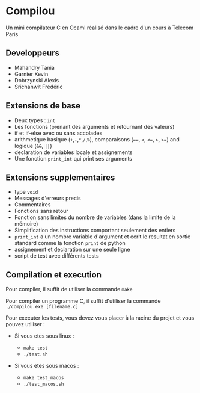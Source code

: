 # Compilou

Un mini compilateur C en Ocaml réalisé dans le cadre d'un cours à Telecom Paris

## Developpeurs

- Mahandry Tania
- Garnier Kevin
- Dobrzynski Alexis
- Srichanwit Frédéric

## Extensions de base

- Deux types : ``int``
- Les fonctions (prenant des arguments et retournant des valeurs)
- if et if-else avec ou sans accolades
- arithmetique basique (``+``,``-``,``*``,``/``,``%``), comparaisons (``==``, ``<``, ``<=``, ``>``, ``>=``)
and logique (``&&``, ``||``)
- declaration de variables locale et assignements
- Une fonction ``print_int`` qui print ses arguments

## Extensions supplementaires

- type ``void``
- Messages d'erreurs precis
- Commentaires
- Fonctions sans retour
- Fonction sans limites du nombre de variables (dans la limite de la mémoire)
- Simplification des instructions comportant seulement des entiers
- `print_int` a un nombre variable d'argument et ecrit le resultat en sortie standard comme la fonction `print` de python
- assignement et declaration sur une seule ligne
- script de test avec différents tests

## Compilation et execution

Pour compiler, il suffit de utiliser la commande
``make``

Pour compiler un programme C, il suffit d'utiliser la commande
```./compilou.exe [filename.c]```

Pour executer les tests, vous devez vous placer à la racine du projet et vous pouvez utiliser :

- Si vous etes sous linux :

  - ``make test``
  - ``./test.sh``

- Si vous etes sous macos :

  - ``make test_macos``
  - ``./test_macos.sh``

